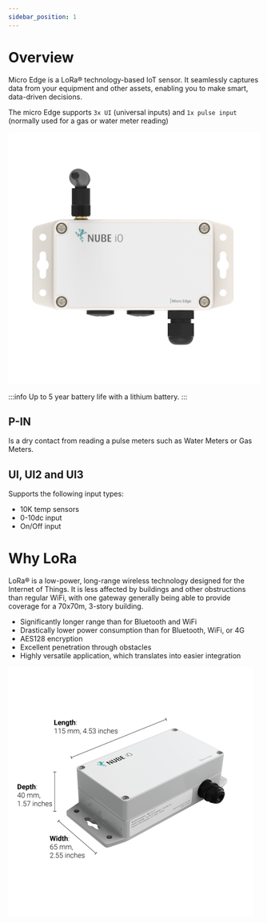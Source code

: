 ```yaml
---
sidebar_position: 1
---
```



# Overview

Micro Edge is a LoRa® technology-based IoT sensor. 
It seamlessly captures data from your equipment and other assets, enabling you to make smart, data-driven decisions.

The micro Edge supports `3x UI` (universal inputs) and `1x pulse input` (normally used for a gas or water meter reading)

![max400px](img/MICROEDGE-Front.png)

:::info
Up to 5 year battery life with a lithium battery.
:::


## P-IN
Is a dry contact from reading a pulse meters such as Water Meters or Gas Meters.

## UI, UI2 and UI3
Supports the following input types:

- 10K temp sensors
- 0-10dc input
- On/Off input







# Why LoRa

LoRa® is a low-power, long-range wireless technology designed for the Internet of Things.
It is less affected by buildings and other obstructions than regular WiFi, with one gateway generally being able to provide coverage for a 70x70m, 3-story building.

* Significantly longer range than for Bluetooth and WiFi
* Drastically lower power consumption than for Bluetooth, WiFi, or 4G
* AES128 encryption
* Excellent penetration through obstacles
* Highly versatile application, which translates into easier integration


![micro-edge-size.png](img/micro-edge-size.png)
